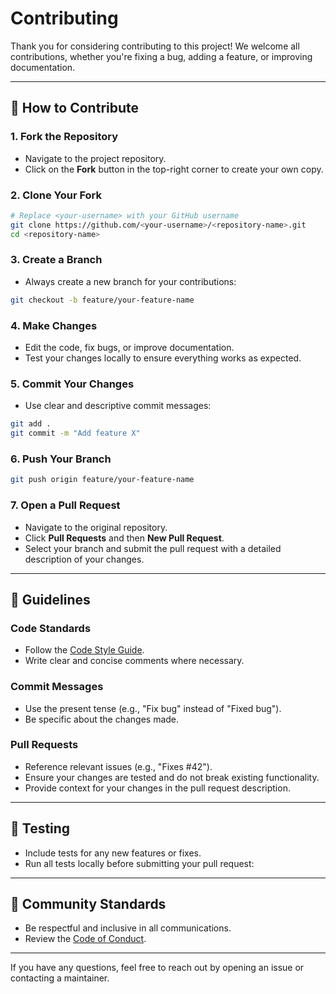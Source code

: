 # Contributing

Thank you for considering contributing to this project! We welcome all contributions, whether you're fixing a bug, adding a feature, or improving documentation.

---

## 📝 How to Contribute

### 1. Fork the Repository
- Navigate to the project repository.
- Click on the **Fork** button in the top-right corner to create your own copy.

### 2. Clone Your Fork
```bash
# Replace <your-username> with your GitHub username
git clone https://github.com/<your-username>/<repository-name>.git
cd <repository-name>
```

### 3. Create a Branch
- Always create a new branch for your contributions:
```bash
git checkout -b feature/your-feature-name
```

### 4. Make Changes
- Edit the code, fix bugs, or improve documentation.
- Test your changes locally to ensure everything works as expected.

### 5. Commit Your Changes
- Use clear and descriptive commit messages:
```bash
git add .
git commit -m "Add feature X"
```

### 6. Push Your Branch
```bash
git push origin feature/your-feature-name
```

### 7. Open a Pull Request
- Navigate to the original repository.
- Click **Pull Requests** and then **New Pull Request**.
- Select your branch and submit the pull request with a detailed description of your changes.

---

## 🚨 Guidelines

### Code Standards
- Follow the [Code Style Guide](https://github.com/ocfu/ESPConsole/blob/main/GUIDELINE.md).
- Write clear and concise comments where necessary.

### Commit Messages
- Use the present tense (e.g., "Fix bug" instead of "Fixed bug").
- Be specific about the changes made.

### Pull Requests
- Reference relevant issues (e.g., "Fixes #42").
- Ensure your changes are tested and do not break existing functionality.
- Provide context for your changes in the pull request description.

---

## 🧪 Testing
- Include tests for any new features or fixes.
- Run all tests locally before submitting your pull request:

---

## 🤝 Community Standards
- Be respectful and inclusive in all communications.
- Review the [Code of Conduct](https://github.com/ocfu/ESPConsole/blob/main/CODE_OF_CONDUCT.md).

---

If you have any questions, feel free to reach out by opening an issue or contacting a maintainer.


